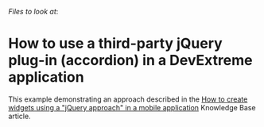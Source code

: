 <!-- default file list -->
*Files to look at*:

<!-- default file list end -->
# How to use a third-party jQuery plug-in (accordion) in a DevExtreme application


<p>This example demonstrating an approach described in the <a href="https://www.devexpress.com/Support/Center/p/KA18684">How to create widgets using a "jQuery approach" in a mobile application</a> Knowledge Base article.</p>

<br/>


